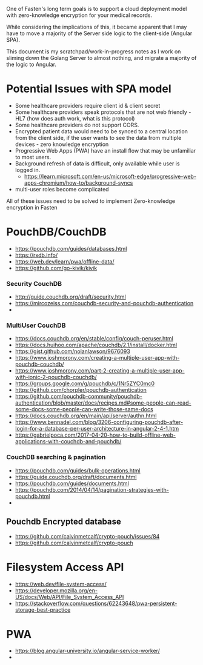 One of Fasten's long term goals is to support a cloud deployment model with zero-knowledge encryption for your medical records.

While considering the implications of this, it became apparent that I may have to move a majority of the Server side logic to the client-side (Angular SPA). 

This document is my scratchpad/work-in-progress notes as I work on sliming down the Golang Server to almost nothing, and migrate a majority of the logic to Angular. 

# Potential Issues with SPA model
- Some healthcare providers require client id & client secret
- Some healthcare providers speak protocols that are not web friendly - HL7 (how does auth work, what is this protocol)
- Some healthcare providers do not support CORS. 
- Encrypted patient data would need to be synced to a central location from the client side, if the user wants to see the data from multiple devices - zero knowledge encryption
- Progressive Web Apps (PWA) have an install flow that may be unfamiliar to most users. 
- Background refresh of data is difficult, only available while user is logged in. 
	- https://learn.microsoft.com/en-us/microsoft-edge/progressive-web-apps-chromium/how-to/background-syncs
- multi-user roles become complicated

All of these issues need to be solved to implement Zero-knowledge encryption in Fasten

# PouchDB/CouchDB
- https://pouchdb.com/guides/databases.html
- https://rxdb.info/
- https://web.dev/learn/pwa/offline-data/
- https://github.com/go-kivik/kivik

### Security CouchDB
- http://guide.couchdb.org/draft/security.html
- https://mircozeiss.com/couchdb-security-and-pouchdb-authentication
- 
### MultiUser CouchDB
- https://docs.couchdb.org/en/stable/config/couch-peruser.html
- https://docs.huihoo.com/apache/couchdb/2.1/install/docker.html
- https://gist.github.com/nolanlawson/9676093
- https://www.joshmorony.com/creating-a-multiple-user-app-with-pouchdb-couchdb/
- https://www.joshmorony.com/part-2-creating-a-multiple-user-app-with-ionic-2-pouchdb-couchdb/
- https://groups.google.com/g/pouchdb/c/1Nr5ZYC0mc0
- https://github.com/chorpler/pouchdb-authentication
- https://github.com/pouchdb-community/pouchdb-authentication/blob/master/docs/recipes.md#some-people-can-read-some-docs-some-people-can-write-those-same-docs
- https://docs.couchdb.org/en/main/api/server/authn.html
- https://www.bennadel.com/blog/3206-configuring-pouchdb-after-login-for-a-database-per-user-architecture-in-angular-2-4-1.htm
- https://gabrielpoca.com/2017-04-20-how-to-build-offline-web-applications-with-couchdb-and-pouchdb/



### CouchDB searching & pagination
- https://pouchdb.com/guides/bulk-operations.html
- https://guide.couchdb.org/draft/documents.html
- https://pouchdb.com/guides/documents.html
- https://pouchdb.com/2014/04/14/pagination-strategies-with-pouchdb.html
- 

## Pouchdb Encrypted database
- https://github.com/calvinmetcalf/crypto-pouch/issues/84
- https://github.com/calvinmetcalf/crypto-pouch

# Filesystem Access API 
- https://web.dev/file-system-access/
- https://developer.mozilla.org/en-US/docs/Web/API/File_System_Access_API
- https://stackoverflow.com/questions/62243648/pwa-persistent-storage-best-practice


# PWA
- https://blog.angular-university.io/angular-service-worker/
- 